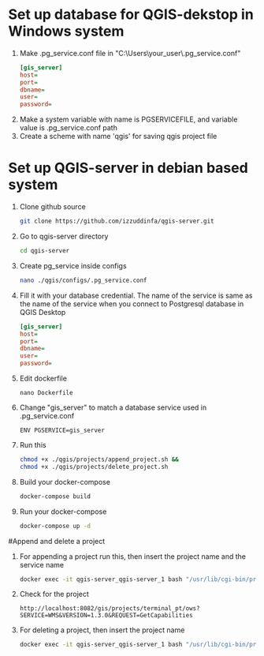 # Set up database for QGIS-dekstop in Windows system
1. Make .pg_service.conf file in "C:\Users\your_user\\.pg_service.conf"
   ```ini
   [gis_server]
   host=
   port=
   dbname=
   user=
   password=
2. Make a system variable with name is PGSERVICEFILE, and variable value is .pg_service.conf path
3. Create a scheme with name 'qgis' for saving qgis project file

# Set up QGIS-server in debian based system
1. Clone github source
   ```bash
   git clone https://github.com/izzuddinfa/qgis-server.git
2. Go to qgis-server directory
   ```bash
   cd qgis-server
4. Create pg_service inside configs
   ```bash
   nano ./qgis/configs/.pg_service.conf
5. Fill it with your database credential. The name of the service is same as the name of the service when you connect to Postgresql database in QGIS Desktop
   ```ini
   [gis_server]
   host=
   port=
   dbname=
   user=
   password=

6. Edit dockerfile
   ```docker
   nano Dockerfile
7. Change "gis_server" to match a database service used in .pg_service.conf
   ```docker
   ENV PGSERVICE=gis_server
8. Run this
   ```bash
   chmod +x ./qgis/projects/append_project.sh &&
   chmod +x ./qgis/projects/delete_project.sh
9. Build your docker-compose
   ```bash
   docker-compose build
10. Run your docker-compose
    ```bash
    docker-compose up -d

#Append and delete a project
1. For appending a project run this, then insert the project name and the service name
   ```bash
   docker exec -it qgis-server_qgis-server_1 bash "/usr/lib/cgi-bin/projects/append_project.sh"
2. Check for the project
   ```
   http://localhost:8082/gis/projects/terminal_pt/ows?SERVICE=WMS&VERSION=1.3.0&REQUEST=GetCapabilities
4. For deleting a project, then insert the project name
   ```bash
   docker exec -it qgis-server_qgis-server_1 bash "/usr/lib/cgi-bin/projects/delete_project.sh"
